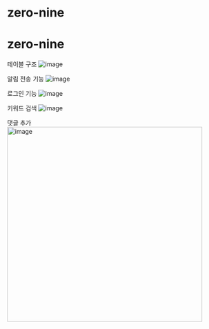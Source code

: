 # zero-nine
# zero-nine
테이블 구조
![image](https://user-images.githubusercontent.com/26499296/202913639-9f5ca37c-798d-477c-b6f6-af768e80dfc2.png)

알림 전송 기능
![image](https://user-images.githubusercontent.com/26499296/202913583-858a4317-43bd-4e51-a3fa-bb7aa45e1702.png)

로그인 기능
![image](https://user-images.githubusercontent.com/26499296/202913604-5a6a238c-f6f6-497d-ae5c-365a03bbec83.png)

키워드 검색
![image](https://user-images.githubusercontent.com/26499296/202913619-84b1b598-1409-4adc-96bd-9c946e402526.png)

댓글 추가
<img width="452" alt="image" src="https://user-images.githubusercontent.com/26499296/202913705-f665137c-a2ab-4714-9130-cc952d58e5e3.png">
